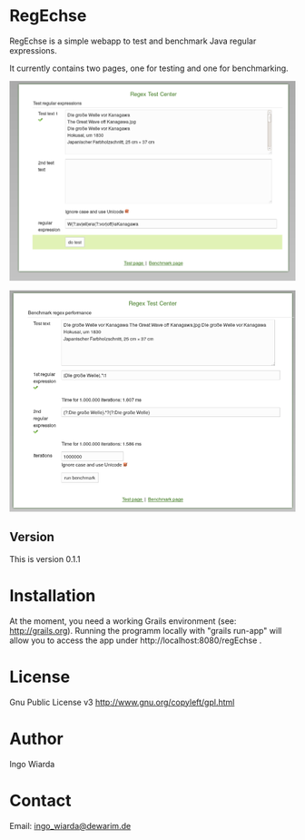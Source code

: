 # RegEchse

RegEchse is a simple webapp to test and benchmark Java regular expressions.

It currently contains two pages, one for testing and one for benchmarking.

![regex test page](data/regex_test_page.png)

![regex benchmark page](data/regex_benchmark_page.png)


## Version

This is version 0.1.1

# Installation

At the moment, you need a working Grails environment (see: http://grails.org).
Running the programm locally with "grails run-app" will allow you to access the app under http://localhost:8080/regEchse .

# License

Gnu Public License v3 http://www.gnu.org/copyleft/gpl.html

# Author

Ingo Wiarda

# Contact

Email: ingo_wiarda@dewarim.de

